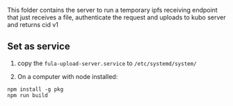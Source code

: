 This folder contains the server to run a temporary ipfs receiving endpoint that just receives a file, authenticate the request and uploads to kubo server and returns cid v1

## Set as service

1. copy the `fula-upload-server.service` to `/etc/systemd/system/`

2. On a computer with node installed:
```
npm install -g pkg
npm run build
```

